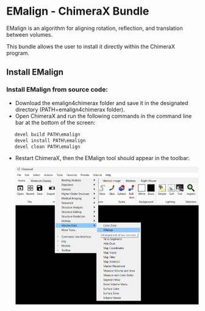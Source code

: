 # EMalign - ChimeraX Bundle

EMalign is an algorithm for aligning rotation, reflection, and translation between volumes.  

This bundle allows the user to install it directly within the ChimeraX program.

<h2>Install EMalign</h2>
<h3>Install EMalign from source code:</h3>

* Download the emalign4chimerax folder and save it in the designated directory (PATH=emalign4chimerax folder).
* Open ChimeraX and run the following commands in the command line bar at the bottom of the screen:
   
```
   devel build PATH\emalign
   devel install PATH\emalign
   devel clean PATH\emalign
```

* Restart ChimeraX, then the EMalign tool should appear in the toolbar:


   <img src="img.png" width="600" alt="screenshot of ChimeraX toolbar"/>

